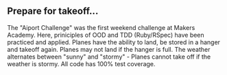 ## Prepare for takeoff... 

The "Aiport Challenge" was the first weekend challenge at Makers Academy. Here, priniciples of OOD and TDD (Ruby/RSpec) have been practiced and applied.
Planes have the ability to land, be stored in a hanger and takeoff again. Planes may not land if the hanger is full. 
The weather alternates between "sunny" and "stormy" - Planes cannot take off if the weather is stormy. 
All code has 100% test coverage. 
